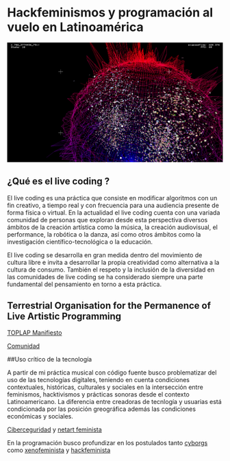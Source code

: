 # Hackfeminismos y programación al vuelo en Latinoamérica

![img](/img/01_hack.png)

## ¿Qué es el live coding ?

El live coding es una práctica que consiste en modificar algoritmos con un fin creativo, a tiempo real y con frecuencia para una audiencia presente de forma física o virtual. En la actualidad el live coding cuenta con una variada comunidad de personas que exploran desde esta perspectiva diversos ámbitos de la creación artística como la música, la creación audiovisual, el performance, la robótica o la danza, así como otros ámbitos como la investigación científico-tecnológica o la educación.

El live coding se desarrolla en gran medida dentro del movimiento de cultura libre e invita a desarrollar la propia creatividad como alternativa a la cultura de consumo. También el respeto y la inclusión de la diversidad en las comunidades de live coding se ha considerado siempre una parte fundamental del pensamiento en torno a esta práctica.


## Terrestrial Organisation for the Permanence of Live Artistic Programming

[TOPLAP Manifiesto](https://toplap.org/wiki/Main_Page)

[Comunidad](https://toplap.org/)


##Uso crítico de la tecnología 

A partir de mi práctica musical con código fuente busco problematizar del uso de las tecnologías digitales, teniendo en cuenta condiciones contextuales, históricas, culturales y sociales en la intersección entre feminismos, hacktivismos y prácticas sonoras desde el contexto Latinoamericano. La diferencia entre creadoras de tecnlogía y usuarias está condicionada por las posición greográfica además las condiciones económicas y sociales. 

[Ciberceguridad](https://insubordinadas.com/) y [netart feminista ](https://github.com/stepaola/La-robota-feminista/blob/master/Taller.md)  

En la programación busco profundizar en los postulados tanto [cyborgs](https://proyectoidis.org/manifiesto-cyborg/) como [xenofeminista](http://www.laboriacuboniks.net/#firstPage) y [hackfeminista](https://hysteria.mx/manifiesto-por-algoritmias-hackfeministas/)  






